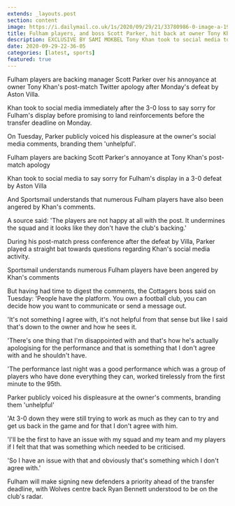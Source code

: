 ```yaml
---
extends: _layouts.post
section: content
image: https://i.dailymail.co.uk/1s/2020/09/29/21/33780986-0-image-a-19_1601411000069.jpg 
title: Fulham players, and boss Scott Parker, hit back at owner Tony Khan 
description: EXCLUSIVE BY SAMI MOKBEL Tony Khan took to social media to apologise for Fulhams performance, but Scott Parker has branded the owners words as unhelpful to the team. 
date: 2020-09-29-22-36-05 
categories: [latest, sports] 
featured: true 
--- 
```

Fulham players are backing manager Scott Parker over his annoyance at owner Tony Khan's post-match Twitter apology after Monday's defeat by Aston Villa.

Khan took to social media immediately after the 3-0 loss to say sorry for Fulham's display before promising to land reinforcements before the transfer deadline on Monday.

On Tuesday, Parker publicly voiced his displeasure at the owner's social media comments, branding them 'unhelpful'. 

Fulham players are backing Scott Parker's annoyance at Tony Khan's post-match apology

Khan took to social media to say sorry for Fulham's display in a 3-0 defeat by Aston Villa

And Sportsmail understands that numerous Fulham players have also been angered by Khan's comments.

A source said: 'The players are not happy at all with the post. It undermines the squad and it looks like they don't have the club's backing.'

During his post-match press conference after the defeat by Villa, Parker played a straight bat towards questions regarding Khan's social media activity. 

Sportsmail understands numerous Fulham players have been angered by Khan's comments

But having had time to digest the comments, the Cottagers boss said on Tuesday: 'People have the platform. You own a football club, you can decide how you want to communicate or send a message out.

'It's not something I agree with, it's not helpful from that sense but like I said that's down to the owner and how he sees it.

'There's one thing that I'm disappointed with and that's how he's actually apologising for the performance and that is something that I don't agree with and he shouldn't have.

'The performance last night was a good performance which was a group of players who have done everything they can, worked tirelessly from the first minute to the 95th. 

Parker publicly voiced his displeasure at the owner's comments, branding them 'unhelpful'

'At 3-0 down they were still trying to work as much as they can to try and get us back in the game and for that I don't agree with him.

'I'll be the first to have an issue with my squad and my team and my players if I felt that that was something which needed to be criticised.

'So I have an issue with that and obviously that's something which I don't agree with.'

Fulham will make signing new defenders a priority ahead of the transfer deadline, with Wolves centre back Ryan Bennett understood to be on the club's radar. 


